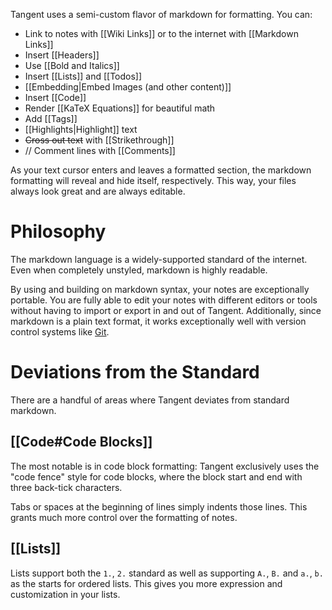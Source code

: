 Tangent uses a semi-custom flavor of markdown for formatting. You can:
- Link to notes with [[Wiki Links]] or to the internet with [[Markdown Links]]
- Insert [[Headers]]
- Use [[Bold and Italics]]
- Insert [[Lists]] and [[Todos]]
- [[Embedding|Embed Images (and other content)]]
- Insert [[Code]]
- Render [[KaTeX Equations]] for beautiful math
- Add [[Tags]]
- [[Highlights|Highlight]] text
- ~~Cross out text~~ with [[Strikethrough]]
- // Comment lines with [[Comments]]	

As your text cursor enters and leaves a formatted section, the markdown formatting will reveal and hide itself, respectively. This way, your files always look great and are always editable.

# Philosophy
The markdown language is a widely-supported standard of the internet. Even when completely unstyled, markdown is highly readable.

By using and building on markdown syntax, your notes are exceptionally portable. You are fully able to edit your notes with different editors or tools without having to import or export in and out of Tangent. Additionally, since markdown is a plain text format, it works exceptionally well with version control systems like [Git](https://git-scm.com).

# Deviations from the Standard
There are a handful of areas where Tangent deviates from standard markdown.

## [[Code#Code Blocks]]
The most notable is in code block formatting: Tangent exclusively uses the "code fence" style for code blocks, where the block start and end with three back-tick characters.

Tabs or spaces at the beginning of lines simply indents those lines. This grants much more control over the formatting of notes.

## [[Lists]]
Lists support both the `1.`, `2.` standard as well as supporting `A.`, `B.` and `a.`, `b.` as the starts for ordered lists. This gives you more expression and customization in your lists.